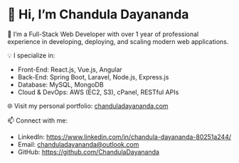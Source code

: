 # 👋 Hi, I’m Chandula Dayananda

🚀 I’m a Full-Stack Web Developer with over 1 year of professional experience in developing, deploying, and scaling modern web applications.

💡 I specialize in:
- Front-End: React.js, Vue.js, Angular
- Back-End: Spring Boot, Laravel, Node.js, Express.js
- Database: MySQL, MongoDB
- Cloud & DevOps: AWS (EC2, S3), cPanel, RESTful APIs

🌐 Visit my personal portfolio: [chanduladayananda.com](https://www.chanduladayananda.com)

📫 Connect with me:
- LinkedIn: https://www.linkedin.com/in/chandula-dayananda-80251a244/
- Email: chanduladayananda@outlook.com
- GitHub: https://github.com/ChandulaDayananda
